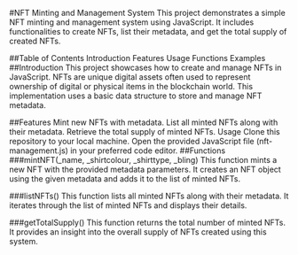#NFT Minting and Management System
This project demonstrates a simple NFT minting and management system using JavaScript. It includes functionalities to create NFTs, list their metadata, and get the total supply of created NFTs.

##Table of Contents
Introduction
Features
Usage
Functions
Examples
##Introduction
This project showcases how to create and manage NFTs in JavaScript. NFTs are unique digital assets often used to represent ownership of digital or physical items in the blockchain world. This implementation uses a basic data structure to store and manage NFT metadata.

##Features
Mint new NFTs with metadata.
List all minted NFTs along with their metadata.
Retrieve the total supply of minted NFTs.
Usage
Clone this repository to your local machine.
Open the provided JavaScript file (nft-management.js) in your preferred code editor.
##Functions
###mintNFT(_name, _shirtcolour, _shirttype, _bling)
This function mints a new NFT with the provided metadata parameters. It creates an NFT object using the given metadata and adds it to the list of minted NFTs.

###listNFTs()
This function lists all minted NFTs along with their metadata. It iterates through the list of minted NFTs and displays their details.

###getTotalSupply()
This function returns the total number of minted NFTs. It provides an insight into the overall supply of NFTs created using this system.
